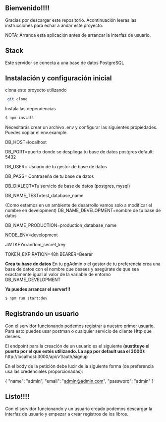 ## Bienvenido!!!!

Gracias por descargar este repositorio. Acontinuación leeras las instrucciones para echar a andar este proyecto.

NOTA: Arranca esta aplicación antes de arrancar la interfaz de usuario.

## Stack
Este servidor se conecta a una base de datos PostgreSQL

## Instalación y configuración inicial

clona este proyecto utilizando
```bash
 git clone
```
Instala las dependencias
```bash
$ npm install
```
Necesitarás crear un archivo .env y configurar las siguientes propiedades. Puedes copiar el env.example.

DB_HOST=localhost

DB_PORT=puerto donde se despliega tu base de datos postgres default: 5432 

DB_USER= Usuario de tu gestor de base de datos

DB_PASS= Contraseña de tu base de datos 

DB_DIALECT=Tu servicio de base de datos (postgres, mysql)

DB_NAME_TEST=test_database_name 

(Como estamos en un ambiente de desarrollo vamos solo a modificar el nombre en development)
DB_NAME_DEVELOPMENT=nombre de tu base de datos

DB_NAME_PRODUCTION=production_database_name 

NODE_ENV=development

JWTKEY=random_secret_key 

TOKEN_EXPIRATION=48h BEARER=Bearer

**Crea tu base de datos**
En tu pgAdmin o el gestor de tu preferencia crea una base de datos con el nombre que desees y asegúrate de que sea exactamente igual al valor de la variable de entorno DB_NAME_DEVELOPMENT

**Ya puedes arrancar el server!!!**
```bash
$ npm run start:dev
```

## Registrando un usuario
Con el servidor funcionando podemos registrar a nuestro primer usuario. Para esto puedes usar postman o cualquier servicio de cliente Http que desees. 

El endpoint para la creación de un usuario es el siguiente **(sustituye el puerto por el que estés utilizando. La app por default usa el 3000)**: http://localhost:3000/api/v1/auth/signup

En el body de la petición debe lucir de la siguiente forma (de preferencia usa las credenciales proporcionadas):

{
		"name": "admin",
		"email": "admin@admin.com",
		"password": "admin"
}

## Listo!!!!
Con el servidor funcionando y un usuario creado podemos descargar la interfaz de usuario y empezar a crear registros de los libros.

